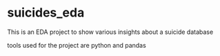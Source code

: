 # suicides_eda
This is an EDA project to show various insights about a suicide database

tools used for the project are python and pandas
